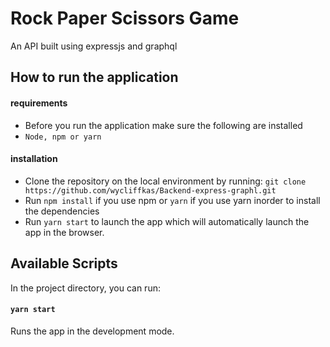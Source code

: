 # Rock Paper Scissors Game

An API built using expressjs and graphql

## How to run the application

#### requirements

- Before you run the application make sure the following are installed
- `Node, npm or yarn`

#### installation

- Clone the repository on the local environment by running:
  `git clone https://github.com/wycliffkas/Backend-express-graphl.git`
- Run `npm install` if you use npm or `yarn` if you use yarn inorder to install the dependencies
- Run `yarn start` to launch the app which will automatically launch the app in the browser.

## Available Scripts

In the project directory, you can run:

#### `yarn start`

Runs the app in the development mode.

